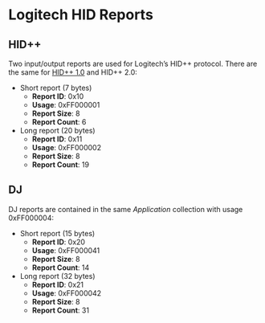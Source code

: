 Logitech HID Reports
====================

HID++
-----

Two input/output reports are used for Logitech’s HID++ protocol. There are the same for [HID++ 1.0](hidpp10.md) and HID++ 2.0:
  - Short report (7 bytes)
    - **Report ID**: 0x10
    - **Usage**: 0xFF000001
    - **Report Size**: 8
    - **Report Count**: 6
  - Long report (20 bytes)
    - **Report ID**: 0x11
    - **Usage**: 0xFF000002
    - **Report Size**: 8
    - **Report Count**: 19

DJ
--

DJ reports are contained in the same *Application* collection with usage 0xFF000004:
  - Short report (15 bytes)
    - **Report ID**: 0x20
    - **Usage**: 0xFF000041
    - **Report Size**: 8
    - **Report Count**: 14
  - Long report (32 bytes)
    - **Report ID**: 0x21
    - **Usage**: 0xFF000042
    - **Report Size**: 8
    - **Report Count**: 31
